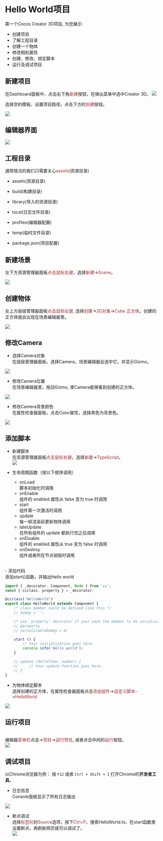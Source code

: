 # Hello World项目
第一个Cocos Creator 3D项目, 为您展示:
- 创建项目
- 了解工程目录
- 创建一个物体
- 修改相机属性
- 创建、修改、绑定脚本
- 运行及调试项目

## 新建项目

在Dashboard面板中，点击右下角<font color=#A52A2A>新建</font>按钮，在弹出菜单中选中Creator 3D。
<img src="index/dashboard.png"/>

选择空的模板，设置项目路径，点击下方的<font color=#A52A2A>创建</font>按钮。

<img src="index/new.png"/>

## 编辑器界面

<img src="index/engine.png"/>

## 工程目录
通常情况的我们只需要关心<font color=#A52A2A>assets</font>(资源目录)

- assets(资源目录)

- build(构建目录)

- library(导入的资源目录)

- local(日志文件目录)

- profiles(编辑器配置)

- temp(临时文件目录)

- package.json(项目配置)

## 新建场景

左下方资源管理器面板<font color=#A52A2A>点击鼠标右键</font>，选择<font color=#A52A2A>新建</font>-><font color=#A52A2A>Scene</font>。

<img src="index/scene.png"/>

## 创建物体

左上方层级管理器面板<font color=#A52A2A>点击鼠标右键</font>, 选择<font color=#A52A2A>创建</font>-><font color=#A52A2A>3D对象</font>-><font color=#A52A2A>Cube 正方体</font>。创建的正方体就会出现在场景编辑器里。

<img src="index/cube.png"/>

## 修改Camera

- 选择Camera对象
<br/>在层级管理器面板，选择Camera，场景编辑器会选中它，并显示Gizmo。</br>
<img src="index/select.png"/>

- 修改Camera位置
<br/>在场景编辑器里，拖动Gizmo, 使Camera能够看到创建的正方体。</br>
<img src="index/move.png"/>

- 修改Camera背景颜色
<br/>在属性检查器面板，点击Color属性，选择黑色为背景色。</br>
<img src="index/property.png"/>

## 添加脚本
- 新建脚本
  <br/>在资源管理器面板<font color=#A52A2A>点击鼠标右键</font>，选择<font color=#A52A2A>新建</font>-><font color=#A52A2A>TypeScript</font>。</br>
  <img src="index/script.png"/>

- 生命周期函数（按以下顺序调用）
   - onLoad
     <br/>脚本初始化时调用</br>
   - onEnable
     <br/>组件的 enabled 属性从 false 变为 true 时调用</br>
   - start
     <br/>组件第一次激活时调用</br>
   - update
     <br/>每一帧渲染前更新物体调用</br>
   - lateUpdate
     <br/>在所有组件的 update 都执行完之后调用</br>
   - onDisable
     <br/>组件的 enabled 属性从 true 变为 false 时调用</br>
   - onDestroy
     <br/>组件或者所在节点销毁时调用</br>

<br/>
- 添加代码
    <br/>添加start()函数，并输出Hello world</br>

```ts
import { _decorator, Component, Node } from 'cc';
const { ccclass, property } = _decorator;

@ccclass('HelloWorld')
export class HelloWorld extends Component {
    /* class member could be defined like this */
    // dummy = '';

    /* use `property` decorator if your want the member to be serializable */
    // @property
    // serializableDummy = 0;

    start () {
        // Your initialization goes here.
        console.info('Hello world');
    }

    // update (deltaTime: number) {
    //     // Your update function goes here.
    // }
}
```


- 为物体绑定脚本
<br>选择创建的正方体，在属性检查器面板点击<font color=#A52A2A>添加组件</font>-><font color=#A52A2A>自定义脚本</font>-><font color=#A52A2A>HelloWorld</font></br>
<img src="index/component.png"/>

## 运行项目
<br>编辑器<font color=#A52A2A>菜单栏</font>点击-><font color=#A52A2A>项目</font>-><font color=#A52A2A>运行预览</font>, 或者点击中间的<font color=#A52A2A>运行</font>按钮。</br>
<img src="index/run.png"/>

## 调试项目
以Chrome浏览器为例：
 按 `F12` 或者 `Ctrl + Shift + I` 打开Chrome的**开发者工具**。
 - 日志信息
 <br/>Console面板显示了所有日志输出</br>
 <img src="index/console.png"/>

 - 断点调试
   <br/>选择<font color=#A52A2A>标签栏</font>的<font color=#A52A2A>Source</font>选项，按下<font color=#A52A2A>Ctrl+P</font>，搜索HelloWorld.ts，在start函数里设置断点，再刷新网页就可以调试了。</br>
   <img src="index/debug.png"/>
